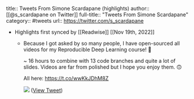 title:: Tweets From Simone Scardapane (highlights)
author:: [[@s_scardapane on Twitter]]
full-title:: "Tweets From Simone Scardapane"
category:: #tweets
url:: https://twitter.com/s_scardapane

- Highlights first synced by [[Readwise]] [[Nov 19th, 2022]]
	- Because I got asked by so many people, I have open-sourced all videos for my Reproducible Deep Learning course! 🥳
	  
	  ~ 16 hours to combine with 13 code branches and quite a lot of slides. Videos are far from polished but I hope you enjoy them. 🙃
	  
	  All here: https://t.co/wwKkJDhM8Z 
	  
	  ![](https://pbs.twimg.com/media/E2zp0cWXoAAUPYt.jpg) ([View Tweet](https://twitter.com/s_scardapane/status/1399751063813623815))